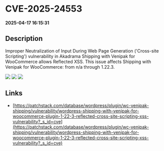 # CVE-2025-24553

**2025-04-17 16:15:31**

## Description
Improper Neutralization of Input During Web Page Generation ('Cross-site Scripting') vulnerability in Akadrama Shipping with Venipak for WooCommerce allows Reflected XSS. This issue affects Shipping with Venipak for WooCommerce: from n/a through 1.22.3.

![](https://img.shields.io/static/v1?label=Score&message=7.1&color=red)
![](https://img.shields.io/static/v1?label=Severity&message=HIGH&color=red)
![](https://img.shields.io/static/v1?label=CWE&message=XSS&color=green)

## Links
- [https://patchstack.com/database/wordpress/plugin/wc-venipak-shipping/vulnerability/wordpress-shipping-with-venipak-for-woocommerce-plugin-1-22-3-reflected-cross-site-scripting-xss-vulnerability?_s_id=cve](https://patchstack.com/database/wordpress/plugin/wc-venipak-shipping/vulnerability/wordpress-shipping-with-venipak-for-woocommerce-plugin-1-22-3-reflected-cross-site-scripting-xss-vulnerability?_s_id=cve)
